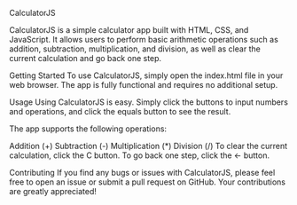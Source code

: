 CalculatorJS

CalculatorJS is a simple calculator app built with HTML, CSS, and JavaScript.
It allows users to perform basic arithmetic operations such as addition, subtraction, multiplication, and division, as well as clear the current calculation and go back one step.

Getting Started
To use CalculatorJS, simply open the index.html file in your web browser. The app is fully functional and requires no additional setup.

Usage
Using CalculatorJS is easy.
Simply click the buttons to input numbers and operations, and click the equals button to see the result.

The app supports the following operations:

Addition (+)
Subtraction (-)
Multiplication (\*)
Division (/)
To clear the current calculation, click the C button.
To go back one step, click the ← button.

Contributing
If you find any bugs or issues with CalculatorJS, please feel free to open an issue or submit a pull request on GitHub. Your contributions are greatly appreciated!
